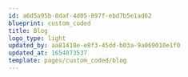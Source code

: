 ```yaml
---
id: a6d5a95b-8daf-4d05-897f-ebd7b5e1ad62
blueprint: custom_coded
title: Blog
logo_type: light
updated_by: aa81418e-e8f3-45dd-b03a-9a069010e1f0
updated_at: 1654873537
template: pages/custom_coded/blog
---
```

